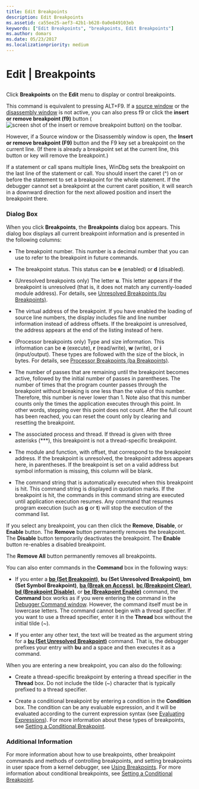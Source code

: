 ```yaml
---
title: Edit Breakpoints
description: Edit Breakpoints
ms.assetid: ca55ee25-aef3-42b1-b628-0a0e849103eb
keywords: ["Edit Breakpoints", "breakpoints, Edit Breakpoints"]
ms.author: domars
ms.date: 05/23/2017
ms.localizationpriority: medium
---
```


# Edit | Breakpoints


## <span id="ddk_edit_breakpoints_dbg"></span><span id="DDK_EDIT_BREAKPOINTS_DBG"></span>


Click **Breakpoints** on the **Edit** menu to display or control breakpoints.

This command is equivalent to pressing ALT+F9. If a [source window](source-window.md) or the [disassembly window](disassembly-window.md) is not active, you can also press f9 or click the **insert or remove breakpoint (f9)** button (![screen shot of the insert or remove breakpoint button](images/tbbp.png)) on the toolbar.

However, if a Source window or the Disassembly window is open, the **Insert or remove breakpoint (F9)** button and the F9 key set a breakpoint on the current line. (If there is already a breakpoint set at the current line, this button or key will remove the breakpoint.)

If a statement or call spans multiple lines, WinDbg sets the breakpoint on the last line of the statement or call. You should insert the caret (^) on or before the statement to set a breakpoint for the whole statement. If the debugger cannot set a breakpoint at the current caret position, it will search in a downward direction for the next allowed position and insert the breakpoint there.

### <span id="dialog_box"></span><span id="DIALOG_BOX"></span>Dialog Box

When you click **Breakpoints**, the **Breakpoints** dialog box appears. This dialog box displays all current breakpoint information and is presented in the following columns:

-   The breakpoint number. This number is a decimal number that you can use to refer to the breakpoint in future commands.

-   The breakpoint status. This status can be **e** (enabled) or **d** (disabled).

-   (Unresolved breakpoints only) The letter **u**. This letter appears if the breakpoint is unresolved (that is, it does not match any currently-loaded module address). For details, see [Unresolved Breakpoints (bu Breakpoints)](unresolved-breakpoints---bu-breakpoints-.md).

-   The virtual address of the breakpoint. If you have enabled the loading of source line numbers, the display includes file and line number information instead of address offsets. If the breakpoint is unresolved, the address appears at the end of the listing instead of here.

-   (Processor breakpoints only) Type and size information. This information can be **e** (execute), **r** (read/write), **w** (write), or **i** (input/output). These types are followed with the size of the block, in bytes. For details, see [Processor Breakpoints (ba Breakpoints)](processor-breakpoints---ba-breakpoints-.md).

-   The number of passes that are remaining until the breakpoint becomes active, followed by the initial number of passes in parentheses. The number of times that the program counter passes through the breakpoint without breaking is one less than the value of this number. Therefore, this number is never lower than 1. Note also that this number counts only the times the application executes through this point. In other words, stepping over this point does not count. After the full count has been reached, you can reset the count only by clearing and resetting the breakpoint.

-   The associated process and thread. If thread is given with three asterisks (\*\*\*), this breakpoint is not a thread-specific breakpoint.

-   The module and function, with offset, that correspond to the breakpoint address. If the breakpoint is unresolved, the breakpoint address appears here, in parentheses. If the breakpoint is set on a valid address but symbol information is missing, this column will be blank.

-   The command string that is automatically executed when this breakpoint is hit. This command string is displayed in quotation marks. If the breakpoint is hit, the commands in this command string are executed until application execution resumes. Any command that resumes program execution (such as **g** or **t**) will stop the execution of the command list.

If you select any breakpoint, you can then click the **Remove**, **Disable**, or **Enable** button. The **Remove** button permanently removes the breakpoint. The **Disable** button temporarily deactivates the breakpoint. The **Enable** button re-enables a disabled breakpoint.

The **Remove All** button permanently removes all breakpoints.

You can also enter commands in the **Command** box in the following ways:

-   If you enter a [**bp (Set Breakpoint)**](bp--bu--bm--set-breakpoint-.md), **bu (Set Unresolved Breakpoint)**, **bm (Set Symbol Breakpoint)**, [**ba (Break on Access)**](ba--break-on-access-.md), [**bc (Breakpoint Clear)**](bc--breakpoint-clear-.md), [**bd (Breakpoint Disable)**](bd--breakpoint-disable-.md), or [**be (Breakpoint Enable)**](be--breakpoint-enable-.md) command, the **Command** box works as if you were entering the command in the [Debugger Command window](debugger-command-window.md). However, the command itself must be in lowercase letters. The command cannot begin with a thread specifier. If you want to use a thread specifier, enter it in the **Thread** box without the initial tilde (~).

-   If you enter any other text, the text will be treated as the argument string for a [**bu (Set Unresolved Breakpoint)**](bp--bu--bm--set-breakpoint-.md) command. That is, the debugger prefixes your entry with **bu** and a space and then executes it as a command.

When you are entering a new breakpoint, you can also do the following:

-   Create a thread-specific breakpoint by entering a thread specifier in the **Thread** box. Do not include the tilde (~) character that is typically prefixed to a thread specifier.

-   Create a conditional breakpoint by entering a condition in the **Condition** box. The condition can be any evaluable expression, and it will be evaluated according to the current expression syntax (see [Evaluating Expressions](evaluating-expressions.md)). For more information about these types of breakpoints, see [Setting a Conditional Breakpoint](setting-a-conditional-breakpoint.md).

### <span id="additional_information"></span><span id="ADDITIONAL_INFORMATION"></span>Additional Information

For more information about how to use breakpoints, other breakpoint commands and methods of controlling breakpoints, and setting breakpoints in user space from a kernel debugger, see [Using Breakpoints](using-breakpoints.md). For more information about conditional breakpoints, see [Setting a Conditional Breakpoint](setting-a-conditional-breakpoint.md).

 

 





